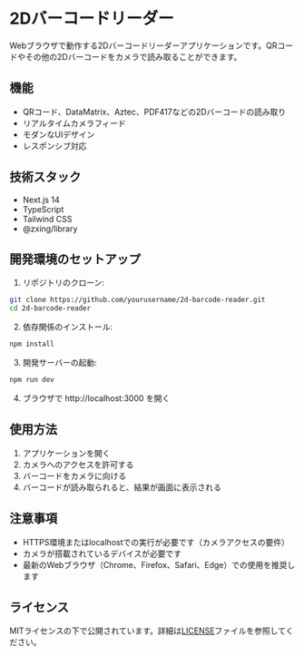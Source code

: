 # 2Dバーコードリーダー

Webブラウザで動作する2Dバーコードリーダーアプリケーションです。QRコードやその他の2Dバーコードをカメラで読み取ることができます。

## 機能

- QRコード、DataMatrix、Aztec、PDF417などの2Dバーコードの読み取り
- リアルタイムカメラフィード
- モダンなUIデザイン
- レスポンシブ対応

## 技術スタック

- Next.js 14
- TypeScript
- Tailwind CSS
- @zxing/library

## 開発環境のセットアップ

1. リポジトリのクローン:
```bash
git clone https://github.com/yourusername/2d-barcode-reader.git
cd 2d-barcode-reader
```

2. 依存関係のインストール:
```bash
npm install
```

3. 開発サーバーの起動:
```bash
npm run dev
```

4. ブラウザで http://localhost:3000 を開く

## 使用方法

1. アプリケーションを開く
2. カメラへのアクセスを許可する
3. バーコードをカメラに向ける
4. バーコードが読み取られると、結果が画面に表示される

## 注意事項

- HTTPS環境またはlocalhostでの実行が必要です（カメラアクセスの要件）
- カメラが搭載されているデバイスが必要です
- 最新のWebブラウザ（Chrome、Firefox、Safari、Edge）での使用を推奨します

## ライセンス

MITライセンスの下で公開されています。詳細は[LICENSE](LICENSE)ファイルを参照してください。
